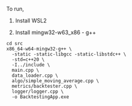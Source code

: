 To run,

1. Install WSL2

2. Install mingw32-w63_x86 - g++ 

```
cd src
x86_64-w64-mingw32-g++ \
  -static -static-libgcc -static-libstdc++ \
  -std=c++20 \
  -I../include \
  main.cpp \
  data_loader.cpp \
  algo/simple_moving_average.cpp \
  metrics/backtester.cpp \
  logger/logger.cpp \
  -o BacktestingApp.exe
```